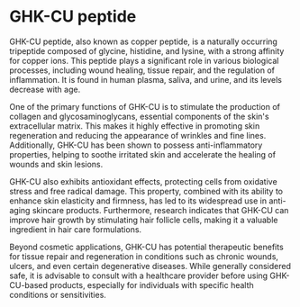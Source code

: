 <!--
source: gpt-40
aka: copper peptide
tags: peptides
-->

# GHK-CU peptide

GHK-CU peptide, also known as copper peptide, is a naturally occurring tripeptide composed of glycine, histidine, and lysine, with a strong affinity for copper ions. This peptide plays a significant role in various biological processes, including wound healing, tissue repair, and the regulation of inflammation. It is found in human plasma, saliva, and urine, and its levels decrease with age.

One of the primary functions of GHK-CU is to stimulate the production of collagen and glycosaminoglycans, essential components of the skin's extracellular matrix. This makes it highly effective in promoting skin regeneration and reducing the appearance of wrinkles and fine lines. Additionally, GHK-CU has been shown to possess anti-inflammatory properties, helping to soothe irritated skin and accelerate the healing of wounds and skin lesions.

GHK-CU also exhibits antioxidant effects, protecting cells from oxidative stress and free radical damage. This property, combined with its ability to enhance skin elasticity and firmness, has led to its widespread use in anti-aging skincare products. Furthermore, research indicates that GHK-CU can improve hair growth by stimulating hair follicle cells, making it a valuable ingredient in hair care formulations.

Beyond cosmetic applications, GHK-CU has potential therapeutic benefits for tissue repair and regeneration in conditions such as chronic wounds, ulcers, and even certain degenerative diseases. While generally considered safe, it is advisable to consult with a healthcare provider before using GHK-CU-based products, especially for individuals with specific health conditions or sensitivities.
